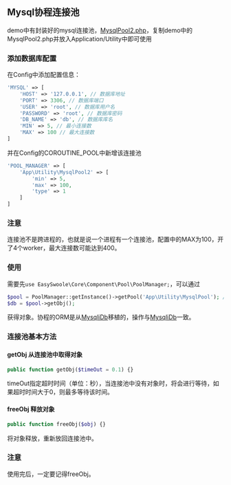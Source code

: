## Mysql协程连接池
demo中有封装好的mysql连接池，[MysqlPool2.php](https://github.com/easy-swoole/demo/blob/master/Application/Utility/MysqlPool2.php)，复制demo中的MysqlPool2.php并放入Application/Utility中即可使用

### 添加数据库配置
在Config中添加配置信息：
```php
'MYSQL' => [
    'HOST' => '127.0.0.1', // 数据库地址
    'PORT' => 3306, // 数据库端口
    'USER' => 'root', // 数据库用户名
    'PASSWORD' => 'root', // 数据库密码
    'DB_NAME' => 'db', // 数据库库名
    'MIN' => 5, // 最小连接数
    'MAX' => 100 // 最大连接数
]
```
并在Config的COROUTINE_POOL中新增该连接池
```php
'POOL_MANAGER' => [
    'App\Utility\MysqlPool2' => [
        'min' => 5,
        'max' => 100,
        'type' => 1
    ]
]
```

### 注意
连接池不是跨进程的，也就是说一个进程有一个连接池，配置中的MAX为100，开了4个worker，最大连接数可能达到400。

### 使用
需要先```use EasySwoole\Core\Component\Pool\PoolManager;```，可以通过
```php
$pool = PoolManager::getInstance()->getPool('App\Utility\MysqlPool'); // 获取连接池对象
$db = $pool->getObj();
```
获得对象。协程的ORM是从[MysqliDb](/Manual/2.x/Cn/_book/Database/mysqli_db.html)移植的，操作与[MysqliDb](/Manual/2.x/Cn/_book/Database/mysqli_db.html)一致。

### 连接池基本方法

#### getObj 从连接池中取得对象
```php
public function getObj($timeOut = 0.1) {}
```
timeOut指定超时时间（单位：秒），当连接池中没有对象时，将会进行等待，如果超时时间大于0，则最多等待该时间。

#### freeObj 释放对象
```php
public function freeObj($obj) {}
```
将对象释放，重新放回连接池中。

### 注意
使用完后，一定要记得freeObj。
